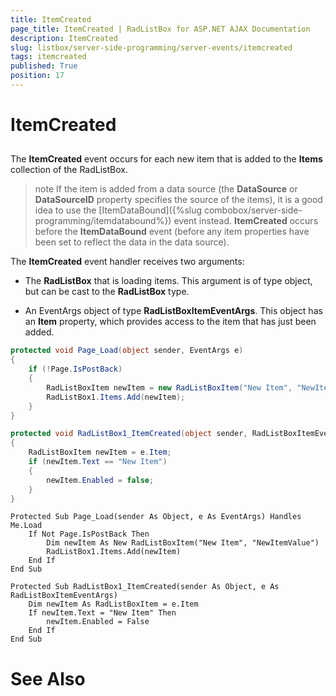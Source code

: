 ```yaml
---
title: ItemCreated
page_title: ItemCreated | RadListBox for ASP.NET AJAX Documentation
description: ItemCreated
slug: listbox/server-side-programming/server-events/itemcreated
tags: itemcreated
published: True
position: 17
---
```


# ItemCreated

## 

The **ItemCreated** event occurs for each new item that is added to the **Items** collection of the RadListBox.

>note If the item is added from a data source (the **DataSource** or **DataSourceID** property specifies the source of the items), it is a good idea to use the [ItemDataBound]({%slug combobox/server-side-programming/itemdatabound%}) event instead. **ItemCreated** occurs before the **ItemDataBound** event (before any item properties have been set to reflect the data in the data source).
>


The **ItemCreated** event handler receives two arguments:

* The **RadListBox** that is loading items. This argument is of type object, but can be cast to the **RadListBox** type.

* An EventArgs object of type **RadListBoxItemEventArgs**. This object has an **Item** property, which provides access to the item that has just been added.


````C#
protected void Page_Load(object sender, EventArgs e)
{
	if (!Page.IsPostBack)
	{
		RadListBoxItem newItem = new RadListBoxItem("New Item", "NewItemValue");
		RadListBox1.Items.Add(newItem);
	}
}

protected void RadListBox1_ItemCreated(object sender, RadListBoxItemEventArgs e)
{
	RadListBoxItem newItem = e.Item;
	if (newItem.Text == "New Item")
	{
		newItem.Enabled = false;
	}
}
````
````VB.NET
Protected Sub Page_Load(sender As Object, e As EventArgs) Handles Me.Load
	If Not Page.IsPostBack Then
		Dim newItem As New RadListBoxItem("New Item", "NewItemValue")
		RadListBox1.Items.Add(newItem)
	End If
End Sub

Protected Sub RadListBox1_ItemCreated(sender As Object, e As RadListBoxItemEventArgs)
	Dim newItem As RadListBoxItem = e.Item
	If newItem.Text = "New Item" Then
		newItem.Enabled = False
	End If
End Sub
````

# See Also
